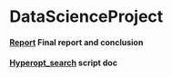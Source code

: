 DataScienceProject
==============================

#### [Report](https://github.com/dawidcdv/ml-project/blob/master/reports/report.md) Final report and conclusion
#### [Hyperopt_search](https://github.com/dawidcdv/ml-project/blob/master/docs/hyperopt_search.md) script doc
